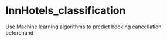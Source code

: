 # InnHotels_classification
Use Machine learning algorithms to predict booking cancellation beforehand 
